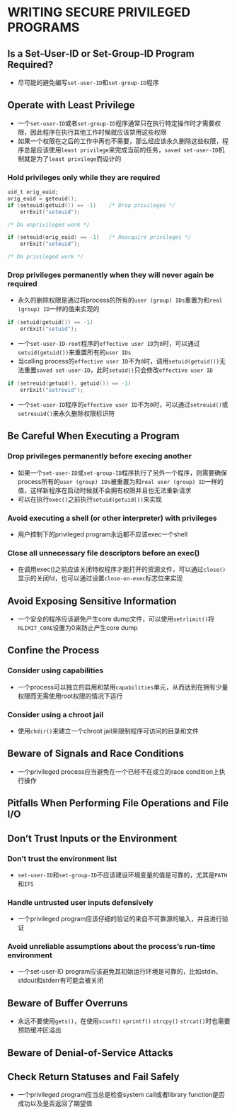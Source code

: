 # WRITING SECURE PRIVILEGED PROGRAMS

## Is a Set-User-ID or Set-Group-ID Program Required?
- 尽可能的避免编写`set-user-ID`和`set-group-ID`程序
    
## Operate with Least Privilege
- 一个`set-user-ID`或者`set-group-ID`程序通常只在执行特定操作时才需要权限，因此程序在执行其他工作时候就应该禁用这些权限
- 如果一个权限在之后的工作中再也不需要，那么经应该永久删除这些权限，程序总是应该使用`least privilege`来完成当前的任务，`saved set-user-ID`机制就是为了`least privilege`而设计的

### Hold privileges only while they are required
```c
uid_t orig_euid;
orig_euid = geteuid();
if (seteuid(getuid()) == -1)    /* Drop privileges */
    errExit("seteuid");

/* Do unprivileged work */

if (seteuid(orig_euid) == -1)   /* Reacquire privileges */
    errExit("seteuid");

/* Do privileged work */
```

### Drop privileges permanently when they will never again be required
- 永久的删除权限是通过将process的所有的`user (group) IDs`重置为和`real (group) ID`一样的值来实现的

```c
if (setuid(getuid()) == -1)
    errExit("setuid");
```
- 一个`set-user-ID-root`程序的`effective user ID`为`0`时，可以通过`setuid(getuid())`来重置所有的`user IDs`
- 当calling process的`effective user ID`不为`0`时，调用`setuid(getuid())`无法重置`saved set-user-ID`，此时`setuid()`只会修改`effective user ID`

```c
if (setreuid(getuid(), getuid()) == -1)
    errExit("setreuid");
```
- 一个`set-user-ID`程序的`effective user ID`不为`0`时，可以通过`setreuid()`或`setresuid()`来永久删除权限标识符

## Be Careful When Executing a Program

### Drop privileges permanently before execing another
- 如果一个`set-user-ID`或`set-group-ID`程序执行了另外一个程序，则需要确保process所有的`user (group) IDs`被重置为和`real user (group) ID`一样的值，这样新程序在启动时候就不会拥有权限并且也无法重新请求
- 可以在执行`exec()`之前执行`setuid(getuid())`来实现

### Avoid executing a shell (or other interpreter) with privileges
- 用户控制下的privileged program永远都不应该exec一个shell

### Close all unnecessary file descriptors before an exec()
- 在调用exec()之前应该关闭特权程序才能打开的资源文件，可以通过`close()`显示的关闭fd，也可以通过设置`close-on-exec`标志位来实现

## Avoid Exposing Sensitive Information
- 一个安全的程序应该避免产生core dump文件，可以使用`setrlimit()`将`RLIMIT_CORE`设置为0来防止产生core dump

## Confine the Process

### Consider using capabilities
- 一个process可以独立的启用和禁用`capabilities`单元，从而达到在拥有少量权限而无需使用root权限的情况下运行

### Consider using a chroot jail
- 使用`chdir()`来建立一个chroot jail来限制程序可访问的目录和文件

## Beware of Signals and Race Conditions
- 一个privileged process应当避免在一个已经不在成立的race condition上执行操作

## Pitfalls When Performing File Operations and File I/O

## Don’t Trust Inputs or the Environment

### Don’t trust the environment list
- `set-user-ID`和`set-group-ID`不应该建设环境变量的值是可靠的，尤其是`PATH`和`IFS`

### Handle untrusted user inputs defensively
- 一个privileged program应该仔细的验证的来自不可靠源的输入，并且进行验证

### Avoid unreliable assumptions about the process’s run-time environment
- 一个set-user-ID program应该避免其初始运行环境是可靠的，比如stdin、stdout和stderr有可能会被关闭

## Beware of Buffer Overruns
- 永远不要使用`gets()`，在使用`scanf()` `sprintf()` `strcpy()` `strcat()`时也需要预防缓冲区溢出

## Beware of Denial-of-Service Attacks

## Check Return Statuses and Fail Safely
- 一个privileged program应当总是检查system call或者library function是否成功以及是否返回了期望值